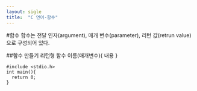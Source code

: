 ```yaml
---
layout: sigle
title:  "C 언어-함수"
---
```

#함수
함수는 전달 인자(argument), 매개 변수(parameter), 리턴 값(retrun value)으로 구성되어 있다.

##함수 만들기
리턴형 함수 이름(매개변수){
내용
}
```
#include <stdio.h>
int main(){
  return 0;
}

```

